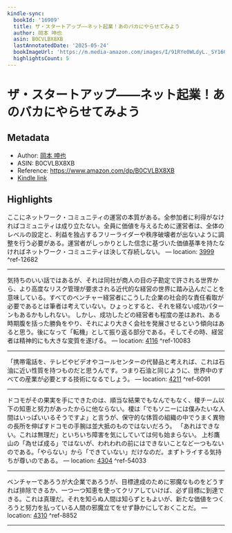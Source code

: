 ```yaml
---
kindle-sync:
  bookId: '16909'
  title: ザ・スタートアップ――ネット起業！あのバカにやらせてみよう
  author: 岡本 呻也
  asin: B0CVLBX8XB
  lastAnnotatedDate: '2025-05-24'
  bookImageUrl: 'https://m.media-amazon.com/images/I/91RYe0WLdyL._SY160.jpg'
  highlightsCount: 5
---
```

# ザ・スタートアップ――ネット起業！あのバカにやらせてみよう
## Metadata
* Author: [岡本 呻也](https://www.amazon.comundefined)
* ASIN: B0CVLBX8XB
* Reference: https://www.amazon.com/dp/B0CVLBX8XB
* [Kindle link](kindle://book?action=open&asin=B0CVLBX8XB)

## Highlights
ここにネットワーク・コミュニティの運営の本質がある。全参加者に利得がなければコミュニティは成り立たない。全員に価値を与えるために運営者は、全体のレベルの設定と、利益を独占するフリーライダーや秩序破壊者が出ないように調整を行う必要がある。運営者がしっかりとした信念に基づいた価値基準を持たなければネットワーク・コミュニティは決して存続しない。 — location: [3999](kindle://book?action=open&asin=B0CVLBX8XB&location=3999) ^ref-12682

---
気持ちのいい話ではあるが、それは同社が商人の目の子勘定で許される世界から、より高度なリスク管理が要求される近代的な経営の世界に踏み込んだことを意味している。すべてのベンチャー経営者にこうした企業の社会的な責任看取が必要であるとは筆者は考えていない。ひょっとすると、それを経ない成功パターンもあるかもしれない。 しかし、成功したどの経営者も程度の差はあれ、ある時期腹を括った勝負をやり、それにより大きく会社を発展させるという傾向はあると思う。後になって「転機」として振り返る部分である。そしてその時、経営者は精神的にも大きな変質を遂げる。 — location: [4116](kindle://book?action=open&asin=B0CVLBX8XB&location=4116) ^ref-10083

---
「携帯電話を、テレビやビデオやコールセンターの代替品と考えれば、これは石油に近い性質を持つものだと思うんです。つまり石油と同じように、世界中のすべての産業が必要とする技術になるでしょう。 — location: [4211](kindle://book?action=open&asin=B0CVLBX8XB&location=4211) ^ref-6091

---
ドコモがその果実を手にできたのは、順当な結果でもなんでもなく、榎チーム以下の知恵と努力があったからに他ならない。榎は「でもソニーには僕みたいな人間はいっぱいいるそうですよ」と言うが、保守的な体質の組織の中でうまく異物の長所を伸ばすドコモの手腕は並大抵のものではないだろう。 「あれはできない。これは無理だ」といちいち障害を気にしていては何も始まらない。 上杉鷹山の「為せば成る」ではないが、われわれの前にはできないことなど一つもないのである。「やらない」から「できていない」だけなのだ。まずトライする気持ちが尊いのである。 — location: [4304](kindle://book?action=open&asin=B0CVLBX8XB&location=4304) ^ref-54033

---
ベンチャーであろうが大企業であろうが、目標達成のために邪魔なものをどうすれば排除できるか、一つ一つ知恵を使ってクリアしていけば、必ず目標に到達できる。これは真理だ。それを知らぬ人間は知らずともよいが、新たな価値をつくろうと努力を払っている人間の邪魔立てをせず静かにしておくことだ。 — location: [4310](kindle://book?action=open&asin=B0CVLBX8XB&location=4310) ^ref-8852

---
